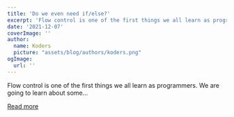 ```yaml
---
title: 'Do we even need if/else?'
excerpt: 'Flow control is one of the first things we all learn as programmers. We are going to learn about some...'
date: '2021-12-07'
coverImage: ''
author:
  name: Koders
  picture: "assets/blog/authors/koders.png"
ogImage:
  url: ''
---
```


Flow control is one of the first things we all learn as programmers. We are going to learn about some...

[Read more](https://dev.to/haseeb1009/do-we-even-need-ifelse-4722)
